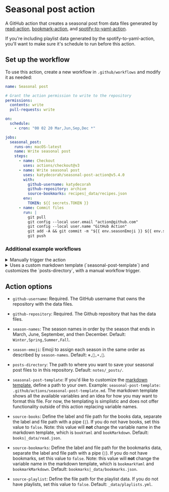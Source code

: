 # Seasonal post action

A GitHub action that creates a seasonal post from data files generated by [read-action](https://github.com/katydecorah/read-action), [bookmark-action](https://github.com/katydecorah/bookmark-action), and [spotify-to-yaml-action](https://github.com/katydecorah/spotify-to-yaml-action).

If you're including playlist data generated by the spotify-to-yaml-action, you'll want to make sure it's schedule to run before this action.

<!-- START GENERATED DOCUMENTATION -->

## Set up the workflow

To use this action, create a new workflow in `.github/workflows` and modify it as needed:

```yml
name: Seasonal post

# Grant the action permission to write to the repository
permissions:
  contents: write
  pull-requests: write

on:
  schedule:
    - cron: "00 02 20 Mar,Jun,Sep,Dec *"

jobs:
  seasonal_post:
    runs-on: macOS-latest
    name: Write seasonal post
    steps:
      - name: Checkout
        uses: actions/checkout@v3
      - name: Write seasonal post
        uses: katydecorah/seasonal-post-action@v5.4.0
        with:
          github-username: katydecorah
          github-repository: archive
          source-bookmarks: recipes|_data/recipes.json
        env:
          TOKEN: ${{ secrets.TOKEN }}
      - name: Commit files
        run: |
          git pull
          git config --local user.email "action@github.com"
          git config --local user.name "GitHub Action"
          git add -A && git commit -m "${{ env.seasonEmoji }} ${{ env.season }}"
          git push
```

 ### Additional example workflows

<details>
<summary>Manually trigger the action</summary>

```yml
name: Manually trigger the action

on:
  workflow_dispatch:
    inputs:
      date:
        description: Set a specific date to run the action (YYYY-MM-DD), leave blank for today.
        type: string

jobs:
  seasonal_post:
    runs-on: macOS-latest
    name: Write seasonal post
    steps:
      - name: Checkout
        uses: actions/checkout@v3
      - name: Write seasonal post
        uses: katydecorah/seasonal-post-action@v5.4.0
        with:
          github-username: katydecorah
          github-repository: archive
          source-bookmarks: recipes|_data/recipes.json
        env:
          TOKEN: ${{ secrets.TOKEN }}
      - name: Commit files
        run: |
          git pull
          git config --local user.email "action@github.com"
          git config --local user.name "GitHub Action"
          git add -A && git commit -m "${{ env.seasonEmoji }} ${{ env.season }}"
          git push
```

</details>

<details>
<summary>Uses a custom markdown template (`seasonal-post-template`) and customizes the `posts-directory`, with a manual workflow trigger.</summary>

```yml
name: Uses a custom markdown template (`seasonal-post-template`) and customizes the `posts-directory`, with a manual workflow trigger.

on:
  workflow_dispatch:
    inputs:
      date:
        description: Set a specific date to run the action (YYYY-MM-DD), leave blank for today.
        type: string

jobs:
  seasonal_post:
    runs-on: macOS-latest
    name: Write seasonal post
    steps:
      - name: Checkout
        uses: actions/checkout@v3
      - name: Write seasonal post
        uses: katydecorah/seasonal-post-action@v5.4.0
        with:
          github-username: katydecorah
          github-repository: archive
          seasonal-post-template: .github/actions/seasonal-post-template-basic.md
          posts-directory: books/
          source-bookmarks: recipes|_data/recipes.json
        env:
          TOKEN: ${{ secrets.TOKEN }}
      - name: Commit files
        run: |
          git pull
          git config --local user.email "action@github.com"
          git config --local user.name "GitHub Action"
          git add -A && git commit -m "${{ env.seasonEmoji }} ${{ env.season }}"
          git push
```

</details>


## Action options

- `github-username`: Required. The GitHub username that owns the repository with the data files.

- `github-repository`: Required. The Github repository that has the data files.

- `season-names`: The season names in order by the season that ends in March, June, September, and then December. Default: `Winter,Spring,Summer,Fall`.

- `season-emoji`: Emoji to assign each season in the same order as described by `season-names`. Default: `❄️,🌷,☀️,🍂`.

- `posts-directory`: The path to where you want to save your seasonal post files to in this repository. Default: `notes/_posts/`.

- `seasonal-post-template`: If you'd like to customize the [markdown template](src/template.md), define a path to your own. Example: `seasonal-post-template: .github/actions/seasonal-post-template.md`. The markdown template shows all the available variables and an idea for how you may want to format this file. For now, the templating is simplistic and does not offer functionality outside of this action replacing variable names.

- `source-books`: Define the label and file path for the books data, separate the label and file path with a pipe (`|`). If you do not have books, set this value to `false`. Note: this value will **not** change the variable name in the markdown template, which is `bookYaml` and `bookMarkdown`. Default: `books|_data/read.json`.

- `source-bookmarks`: Define the label and file path for the bookmarks data, separate the label and file path with a pipe (`|`). If you do not have bookmarks, set this value to `false`. Note: this value will **not** change the variable name in the markdown template, which is `bookmarkYaml` and `bookmarkMarkdown`. Default: `bookmarks|_data/bookmarks.json`.

- `source-playlist`: Define the file path for the playlist data. If you do not have playlists, set this value to `false`. Default: `_data/playlists.yml`.
<!-- END GENERATED DOCUMENTATION -->
